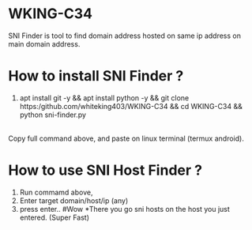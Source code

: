 # WKING-C34
SNI Finder is tool to find domain address hosted on same ip address on main domain address.


# How to install SNI Finder ?

1. apt install git -y && apt install python -y && git clone https:/github.com/whiteking403/WKING-C34 && cd WKING-C34 && python sni-finder.py

<br/>
Copy full command above, and paste on linux terminal (termux android).


# How to use SNI Host Finder ?

1. Run commamd above,
2. Enter target domain/host/ip (any)
3. press enter..
#Wow
*There you go sni hosts on the host you just entered. (Super Fast)
